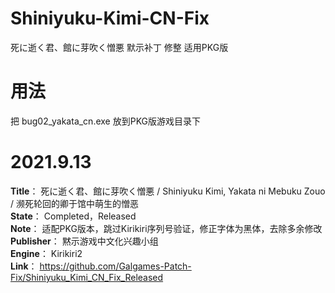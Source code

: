 # Shiniyuku-Kimi-CN-Fix
死に逝く君、館に芽吹く憎悪 默示补丁 修整 适用PKG版
# 用法
把 bug02_yakata_cn.exe 放到PKG版游戏目录下

# 2021.9.13
**Title**： 死に逝く君、館に芽吹く憎悪 / Shiniyuku Kimi, Yakata ni Mebuku Zouo / 濒死轮回的卿于馆中萌生的憎恶  
**State**： Completed，Released  
**Note**： 适配PKG版本，跳过Kirikiri序列号验证，修正字体为黑体，去除多余修改  
**Publisher**： 黙示游戏中文化兴趣小组  
**Engine**： Kirikiri2  
**Link**： https://github.com/Galgames-Patch-Fix/Shiniyuku_Kimi_CN_Fix_Released  
